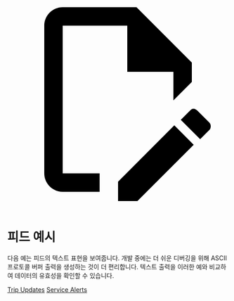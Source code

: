 <svg class="pencil" xmlns="http://www.w3.org/2000/svg" viewBox="0 0 24 24"><path d="M10 20H6V4h7v5h5v3.1l2-2V8l-6-6H6c-1.1 0-2 .9-2 2v16c0 1.1.9 2 2 2h4v-2m10.2-7c.1 0 .3.1.4.2l1.3 1.3c.2.2.2.6 0 .8l-1 1-2.1-2.1 1-1c.1-.1.2-.2.4-.2m0 3.9L14.1 23H12v-2.1l6.1-6.1 2.1 2.1Z"></path></svg>

# 피드 예시

다음 예는 피드의 텍스트 표현을 보여줍니다. 개발 중에는 더 쉬운 디버깅을 위해 ASCII 프로토콜 버퍼 출력을 생성하는 것이 더 편리합니다. 텍스트 출력을 이러한 예와 비교하여 데이터의 유효성을 확인할 수 있습니다.

<div class="landing-page"> 
    <a class="button" href="trip-updates">Trip Updates</a> <a class="button" href="service-alerts">Service Alerts</a>
</div>
